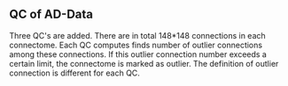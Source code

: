 ## QC of AD-Data

Three QC's are added. There are in total 148*148 connections in each connectome. Each QC computes finds number of outlier connections among these connections.
If this outlier connection number exceeds a certain limit, the connectome is marked as outlier. The definition of outlier connection is different for each QC.
